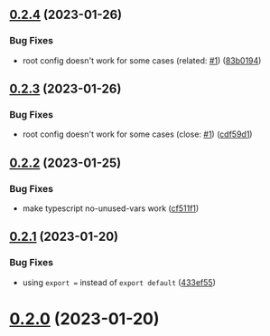 ## [0.2.4](https://github.com/ulivz/eslint-config-typescript-library/compare/v0.2.3...v0.2.4) (2023-01-26)


### Bug Fixes

* root config doesn't work for some cases (related: [#1](https://github.com/ulivz/eslint-config-typescript-library/issues/1)) ([83b0194](https://github.com/ulivz/eslint-config-typescript-library/commit/83b0194b9acf5938b1a38f0dc8071f2a08a33b8a))



## [0.2.3](https://github.com/ulivz/eslint-config-typescript-library/compare/v0.2.2...v0.2.3) (2023-01-26)


### Bug Fixes

* root config doesn't work for some cases (close: [#1](https://github.com/ulivz/eslint-config-typescript-library/issues/1)) ([cdf59d1](https://github.com/ulivz/eslint-config-typescript-library/commit/cdf59d1e2ba8248741dfc8b4168f65765d0f0b00))



## [0.2.2](https://github.com/ulivz/eslint-config-typescript-library/compare/v0.2.1...v0.2.2) (2023-01-25)


### Bug Fixes

* make typescript no-unused-vars work ([cf511f1](https://github.com/ulivz/eslint-config-typescript-library/commit/cf511f18add0ab74751c1cf1677f64a3e0be567f))



## [0.2.1](https://github.com/ulivz/eslint-config-typescript-library/compare/v0.2.0...v0.2.1) (2023-01-20)


### Bug Fixes

* using `export =` instead of `export default` ([433ef55](https://github.com/ulivz/eslint-config-typescript-library/commit/433ef55a35453d0cfc0492d51d8a317f24f2dc7a))



# [0.2.0](https://github.com/ulivz/eslint-config-typescript-library/compare/v0.1.0...v0.2.0) (2023-01-20)



